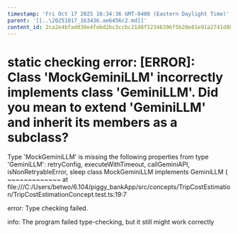 ```yaml
---
timestamp: 'Fri Oct 17 2025 16:34:36 GMT-0400 (Eastern Daylight Time)'
parent: '[[..\20251017_163436.ae6456c2.md]]'
content_id: 2ca2e4bfad030e4febd2bc3ccbc21d8f52346396f5b20e81e91a2741d8bcbb41
---
```


# static checking error: \[ERROR]: Class 'MockGeminiLLM' incorrectly implements class 'GeminiLLM'. Did you mean to extend 'GeminiLLM' and inherit its members as a subclass?

Type 'MockGeminiLLM' is missing the following properties from type 'GeminiLLM': retryConfig, executeWithTimeout, callGeminiAPI, isNonRetryableError, sleep
class MockGeminiLLM implements GeminiLLM {
\~~~~~~~~~~~~~
at file:///C:/Users/betwo/6.104/piggy\_bankApp/src/concepts/TripCostEstimation/TripCostEstimationConcept.test.ts:19:7

error: Type checking failed.

info: The program failed type-checking, but it still might work correctly
